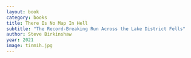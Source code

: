 ```yaml
---
layout: book
category: books
title: There Is No Map In Hell
subtitle: "The Record-Breaking Run Across the Lake District Fells"
author: Steve Birkinshaw
year: 2021
image: tinmih.jpg
---
```

